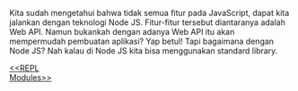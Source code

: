 <p align="justify">

Kita sudah mengetahui bahwa tidak semua fitur pada JavaScript, dapat kita jalankan dengan teknologi Node JS. Fitur-fitur tersebut diantaranya adalah Web API. Namun bukankah dengan adanya Web API itu akan mempermudah pembuatan aplikasi? Yap betul! Tapi bagaimana dengan Node JS? Nah kalau di Node JS kita bisa menggunakan standard library.

</p>

[<<REPL](https://github.com/Bahrul-Rozak/mastering-node-js/tree/main/node-js-dasar/09-REPL)
<br>
[Modules>>]()

